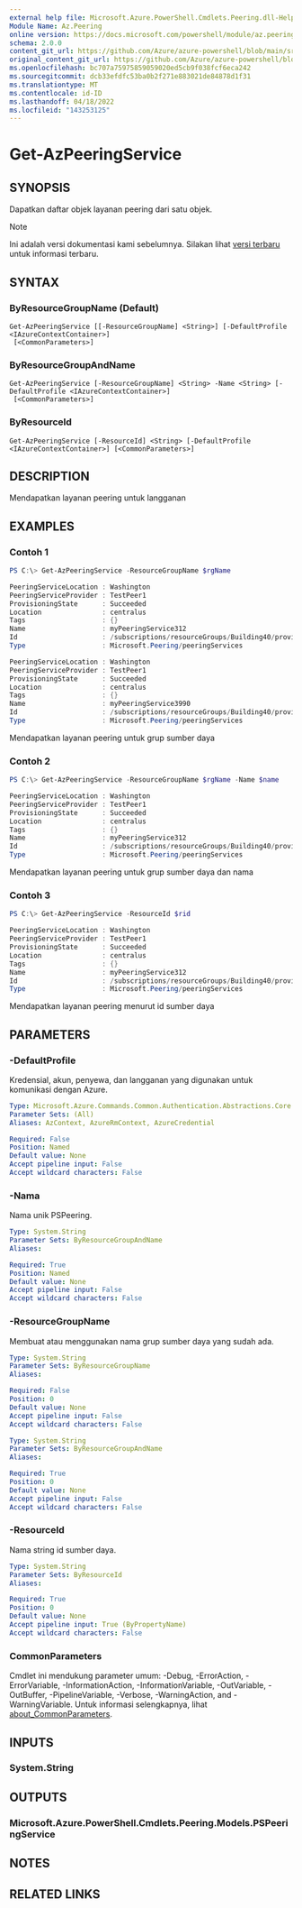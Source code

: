 ```yaml
---
external help file: Microsoft.Azure.PowerShell.Cmdlets.Peering.dll-Help.xml
Module Name: Az.Peering
online version: https://docs.microsoft.com/powershell/module/az.peering/get-azpeeringservice
schema: 2.0.0
content_git_url: https://github.com/Azure/azure-powershell/blob/main/src/Peering/Peering/help/Get-AzPeeringService.md
original_content_git_url: https://github.com/Azure/azure-powershell/blob/main/src/Peering/Peering/help/Get-AzPeeringService.md
ms.openlocfilehash: bc707a75975859059020ed5cb9f038fcf6eca242
ms.sourcegitcommit: dcb33efdfc53ba0b2f271e883021de84878d1f31
ms.translationtype: MT
ms.contentlocale: id-ID
ms.lasthandoff: 04/18/2022
ms.locfileid: "143253125"
---
```

# Get-AzPeeringService

## SYNOPSIS
Dapatkan daftar objek layanan peering dari satu objek.

> [!NOTE]
>Ini adalah versi dokumentasi kami sebelumnya. Silakan lihat [versi terbaru](/powershell/module/az.peering/get-azpeeringservice) untuk informasi terbaru.

## SYNTAX

### ByResourceGroupName (Default)
```
Get-AzPeeringService [[-ResourceGroupName] <String>] [-DefaultProfile <IAzureContextContainer>]
 [<CommonParameters>]
```

### ByResourceGroupAndName
```
Get-AzPeeringService [-ResourceGroupName] <String> -Name <String> [-DefaultProfile <IAzureContextContainer>]
 [<CommonParameters>]
```

### ByResourceId
```
Get-AzPeeringService [-ResourceId] <String> [-DefaultProfile <IAzureContextContainer>] [<CommonParameters>]
```

## DESCRIPTION
Mendapatkan layanan peering untuk langganan

## EXAMPLES

### Contoh 1
```powershell
PS C:\> Get-AzPeeringService -ResourceGroupName $rgName

PeeringServiceLocation : Washington
PeeringServiceProvider : TestPeer1
ProvisioningState      : Succeeded
Location               : centralus
Tags                   : {}
Name                   : myPeeringService312
Id                     : /subscriptions/resourceGroups/Building40/providers/Microsoft.Peering/peeringServices/myPeeringService312
Type                   : Microsoft.Peering/peeringServices

PeeringServiceLocation : Washington
PeeringServiceProvider : TestPeer1
ProvisioningState      : Succeeded
Location               : centralus
Tags                   : {}
Name                   : myPeeringService3990
Id                     : /subscriptions/resourceGroups/Building40/providers/Microsoft.Peering/peeringServices/myPeeringService3990
Type                   : Microsoft.Peering/peeringServices
```

Mendapatkan layanan peering untuk grup sumber daya

### Contoh 2
```powershell
PS C:\> Get-AzPeeringService -ResourceGroupName $rgName -Name $name

PeeringServiceLocation : Washington
PeeringServiceProvider : TestPeer1
ProvisioningState      : Succeeded
Location               : centralus
Tags                   : {}
Name                   : myPeeringService312
Id                     : /subscriptions/resourceGroups/Building40/providers/Microsoft.Peering/peeringServices/myPeeringService312
Type                   : Microsoft.Peering/peeringServices
```

Mendapatkan layanan peering untuk grup sumber daya dan nama

### Contoh 3
```powershell
PS C:\> Get-AzPeeringService -ResourceId $rid

PeeringServiceLocation : Washington
PeeringServiceProvider : TestPeer1
ProvisioningState      : Succeeded
Location               : centralus
Tags                   : {}
Name                   : myPeeringService312
Id                     : /subscriptions/resourceGroups/Building40/providers/Microsoft.Peering/peeringServices/myPeeringService312
Type                   : Microsoft.Peering/peeringServices
```

Mendapatkan layanan peering menurut id sumber daya

## PARAMETERS

### -DefaultProfile
Kredensial, akun, penyewa, dan langganan yang digunakan untuk komunikasi dengan Azure.

```yaml
Type: Microsoft.Azure.Commands.Common.Authentication.Abstractions.Core.IAzureContextContainer
Parameter Sets: (All)
Aliases: AzContext, AzureRmContext, AzureCredential

Required: False
Position: Named
Default value: None
Accept pipeline input: False
Accept wildcard characters: False
```

### -Nama
Nama unik PSPeering.

```yaml
Type: System.String
Parameter Sets: ByResourceGroupAndName
Aliases:

Required: True
Position: Named
Default value: None
Accept pipeline input: False
Accept wildcard characters: False
```

### -ResourceGroupName
Membuat atau menggunakan nama grup sumber daya yang sudah ada.

```yaml
Type: System.String
Parameter Sets: ByResourceGroupName
Aliases:

Required: False
Position: 0
Default value: None
Accept pipeline input: False
Accept wildcard characters: False
```

```yaml
Type: System.String
Parameter Sets: ByResourceGroupAndName
Aliases:

Required: True
Position: 0
Default value: None
Accept pipeline input: False
Accept wildcard characters: False
```

### -ResourceId
Nama string id sumber daya.

```yaml
Type: System.String
Parameter Sets: ByResourceId
Aliases:

Required: True
Position: 0
Default value: None
Accept pipeline input: True (ByPropertyName)
Accept wildcard characters: False
```

### CommonParameters
Cmdlet ini mendukung parameter umum: -Debug, -ErrorAction, -ErrorVariable, -InformationAction, -InformationVariable, -OutVariable, -OutBuffer, -PipelineVariable, -Verbose, -WarningAction, and -WarningVariable. Untuk informasi selengkapnya, lihat [about_CommonParameters](http://go.microsoft.com/fwlink/?LinkID=113216).

## INPUTS

### System.String

## OUTPUTS

### Microsoft.Azure.PowerShell.Cmdlets.Peering.Models.PSPeeringService

## NOTES

## RELATED LINKS
